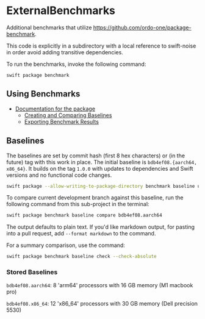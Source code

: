 # ExternalBenchmarks

Additional benchmarks that utilize https://github.com/ordo-one/package-benchmark.

This code is explicitly in a subdirectory with a local reference to swift-noise
in order avoid adding transitive dependencies.

To run the benchmarks, invoke the following command:

    swift package benchmark

## Using Benchmarks

- [Documentation for the package](https://swiftinit.org/docs/package-benchmark/benchmark/gettingstarted)
  - [Creating and Comparing Baselines](https://swiftinit.org/docs/package-benchmark/benchmark/creatingandcomparingbaselines)
  - [Exporting Benchmark Results](https://swiftinit.org/docs/package-benchmark/benchmark/exportingbenchmarks)

## Baselines

The baselines are set by commit hash (first 8 hex characters) or (in the future) tag with this work in place.
The initial baseline is `bdb4ef08.{aarch64, x86_64}`.
It builds on the tag `1.0.0` with updates to dependencies and Swift versions and no functional code changes.

```bash
swift package --allow-writing-to-package-directory benchmark baseline update bdb4ef08.aarch64
```

To compare current development branch against this baseline, run the following command from this sub-project in the terminal:

```bash
swift package benchmark baseline compare bdb4ef08.aarch64
```

The output defaults to plain text. If you'd like markdown output, for pasting into a pull request, add `--format markdown` to the command.

For a summary comparison, use the command:

```bash
swift package benchmark baseline check --check-absolute
```

### Stored Baselines

`bdb4ef08.aarch64`: 8 'arm64' processors with 16 GB memory (M1 macbook pro)

`bdb4ef08.x86_64`: 12 'x86_64' processors with 30 GB memory (Dell precision 5530)
